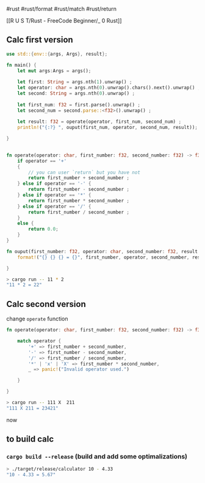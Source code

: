 #rust #rust/format #rust/match #rust/return

[[R U S T/Rust - FreeCode Beginner/_ 0 Rust]]

## Calc first version
```rust
use std::{env::{args, Args}, result};

fn main() {
    let mut args:Args = args();
  
    let first: String = args.nth(1).unwrap() ;
    let operator: char = args.nth(0).unwrap().chars().next().unwrap() ;
    let second: String = args.nth(0).unwrap() ;
  
    let first_num: f32 = first.parse().unwrap() ;
    let second_num = second.parse::<f32>().unwrap() ;
  
    let result: f32 = operate(operator, first_num, second_num) ;
    println!("{:?} ", ouput(first_num, operator, second_num, result));

}
  

fn operate(operator: char, first_number: f32, second_number: f32) -> f32 {
    if operator == '+'
    {
        // you can user `return` but you have not
        return first_number + second_number ;
    } else if operator == '-' {
        return first_number - second_number ;
    } else if operator == '*' {
        return first_number * second_number ;
    } else if operator == '/' {
        return first_number / second_number ;
    }
    else {
        return 0.0;
    }
}

fn ouput(first_number: f32, operator: char, second_number: f32, result: f32) -> String{
    format!("{} {} {} = {}", first_number, operator, second_number, result)

}
```

```bash
> cargo run -- 11 * 2 
"11 * 2 = 22"
```

## Calc second version

change `operate` function
```rust
fn operate(operator: char, first_number: f32, second_number: f32) -> f32 {

    match operator {
        '+' => first_number + second_number,
        '-' => first_number - second_number,
        '/' => first_number / second_number,
        '*' | 'x' | 'X' => first_number * second_number,
        _ => panic!("Invalid operator used.")

    }

}
```

```bash
> cargo run -- 111 X  211
"111 X 211 = 23421" 
```

now

## to build calc
### `cargo build --release` (build and add some optimalizations)


```bash
> ./target/release/calculator 10 - 4.33
"10 - 4.33 = 5.67" 
```




